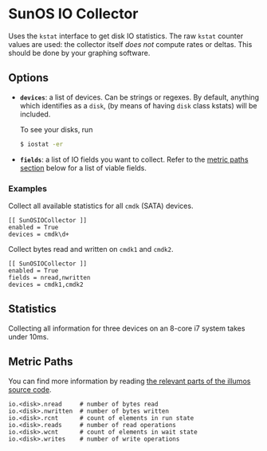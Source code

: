 # SunOS IO Collector

Uses the `kstat` interface to get disk IO statistics. The raw
`kstat` counter values are used: the collector itself *does not*
compute rates or deltas. This should be done by your graphing
software.

## Options

* **`devices`**: a list of devices. Can be strings or regexes. By
  default, anything which identifies as a `disk`, (by means of having
  `disk` class kstats) will be included.

  To see your disks, run

  ```sh
  $ iostat -er
  ```

* **`fields`**: a list of IO fields you want to collect. Refer to
  the [metric paths section](#metric-paths) below for a list of
  viable fields.

### Examples

Collect all available statistics for all `cmdk` (SATA) devices.


```
[[ SunOSIOCollector ]]
enabled = True
devices = cmdk\d+
```

Collect bytes read and written on `cmdk1` and `cmdk2`.

```
[[ SunOSIOCollector ]]
enabled = True
fields = nread,nwritten
devices = cmdk1,cmdk2
```

## Statistics

Collecting all information for three devices on an 8-core i7 system
takes under 10ms.

## Metric Paths

You can find more information by reading [the relevant parts of the
illumos source
code](https://github.com/illumos/illumos-gate/blob/master/usr/src/uts/common/sys/kstat.h#L588-L685).

```
io.<disk>.nread     # number of bytes read
io.<disk>.nwritten  # number of bytes written
io.<disk>.rcnt      # count of elements in run state
io.<disk>.reads     # number of read operations
io.<disk>.wcnt      # count of elements in wait state
io.<disk>.writes    # number of write operations
```
